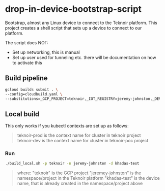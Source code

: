 # drop-in-device-bootstrap-script
Bootstrap, almost any Linux device to connect to the Teknoir platform.
This project creates a shell script that sets up a device to connect to our platform.

The script does NOT:
* Set up networking, this is manual
* Set up user used for tunneling etc. there will be documentation on how to activate this

## Build pipeline
```bash
gcloud builds submit . \
--config=cloudbuild.yaml \
--substitutions=_GCP_PROJECT=teknoir,_IOT_REGISTRY=jeremy-johnston,_DEVICE_ID=khadas-test,_DOMAIN=teknoir.cloud,_RSA_PRIVATE=...the...actual...private.....key
```

## Local build
This only works if you kubectl contexts are set up as follows:
> teknoir-prod is the context name for cluster in teknoir project                                                                                                                                                                                                         
> teknoir-dev is the context name for cluster in teknoir-poc project

### Run
```bash
./build_local.sh -p teknoir -n jeremy-johnston -d khadas-test
```
> where:
> "teknoir" is the GCP project
> "jeremey-johnston" is the namespace/project in the Teknoir platform
> "khadas-test" is the device name, that is already created in the namespace/project above
